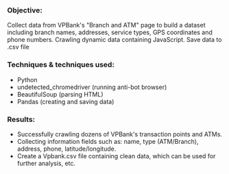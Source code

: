 ### Objective:
Collect data from VPBank's "Branch and ATM" page to build a dataset including branch names, addresses, service types, GPS coordinates and phone numbers. Crawling dynamic data containing JavaScript. Save data to .csv file

### Techniques & techniques used:
- Python
- undetected_chromedriver (running anti-bot browser)
- BeautifulSoup (parsing HTML)
- Pandas (creating and saving data)

### Results:
- Successfully crawling dozens of VPBank's transaction points and ATMs.
- Collecting information fields such as: name, type (ATM/Branch), address, phone, latitude/longitude.
- Create a Vpbank.csv file containing clean data, which can be used for further analysis, etc.
